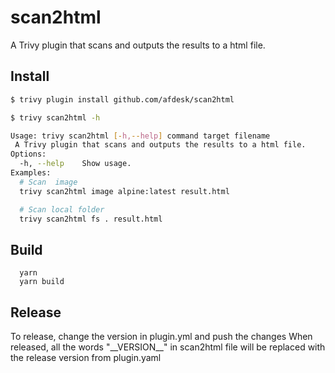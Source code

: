 # scan2html
A Trivy plugin that scans and outputs the results to a html file.
## Install
```sh
$ trivy plugin install github.com/afdesk/scan2html

$ trivy scan2html -h

Usage: trivy scan2html [-h,--help] command target filename
 A Trivy plugin that scans and outputs the results to a html file.
Options:
  -h, --help    Show usage.
Examples:
  # Scan  image
  trivy scan2html image alpine:latest result.html

  # Scan local folder
  trivy scan2html fs . result.html
```

## Build

```
  yarn
  yarn build
```

## Release
To release, change the version in plugin.yml and push the changes
When released, all the words "\_\_VERSION__" in scan2html file will be replaced with the release version from plugin.yaml

